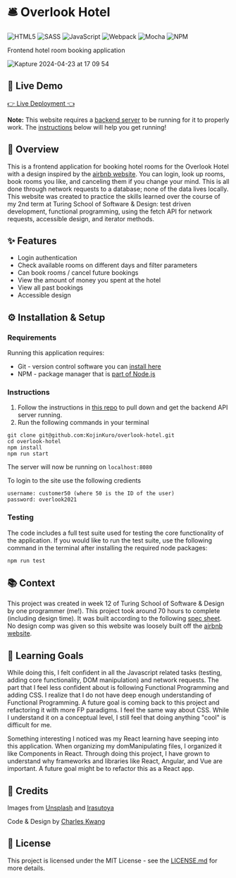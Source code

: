 # 🛎️ Overlook Hotel

![HTML5](https://img.shields.io/badge/html5-%23E34F26.svg?style=for-the-badge&logo=html5&logoColor=white)
![SASS](https://img.shields.io/badge/SASS-hotpink.svg?style=for-the-badge&logo=SASS&logoColor=white)
![JavaScript](https://img.shields.io/badge/javascript-%23323330.svg?style=for-the-badge&logo=javascript&logoColor=%23F7DF1E)
![Webpack](https://img.shields.io/badge/webpack-%238DD6F9.svg?style=for-the-badge&logo=webpack&logoColor=black)
![Mocha](https://img.shields.io/badge/-mocha-%238D6748?style=for-the-badge&logo=mocha&logoColor=white)
![NPM](https://img.shields.io/badge/NPM-%23CB3837.svg?style=for-the-badge&logo=npm&logoColor=white)

Frontend hotel room booking application

![Kapture 2024-04-23 at 17 09 54](https://github.com/KojinKuro/overlook-hotel/assets/11234292/45e5120b-7680-4f67-a7ec-f5a432a46de6)

## 🔗 Live Demo

[👉 Live Deployment 👈](https://kojinkuro.github.io/overlook-hotel/)

**Note:** This website requires a [backend server](https://github.com/turingschool-examples/overlook-api) to be running for it to properly work. The [instructions](#instructions) below will help you get running!

## 🌟 Overview

This is a frontend application for booking hotel rooms for the Overlook Hotel with a design inspired by the [airbnb website](https://www.airbnb.com/). You can login, look up rooms, book rooms you like, and canceling them if you change your mind. This is all done through network requests to a database; none of the data lives locally. This website was created to practice the skills learned over the course of my 2nd term at Turing School of Software & Design: test driven development, functional programming, using the fetch API for network requests, accessible design, and iterator methods.

## ✨ Features

- Login authentication
- Check available rooms on different days and filter parameters
- Can book rooms / cancel future bookings
- View the amount of money you spent at the hotel
- View all past bookings
- Accessible design

## ⚙️ Installation & Setup

### Requirements

Running this application requires:

- Git - version control software you can [install here](https://git-scm.com/book/en/v2/Getting-Started-Installing-Git)
- NPM - package manager that is [part of Node.js](https://nodejs.org/en)

### Instructions

1. Follow the instructions in [this repo](https://github.com/turingschool-examples/overlook-api) to pull down and get the backend API server running.
2. Run the following commands in your terminal

```shell
git clone git@github.com:KojinKuro/overlook-hotel.git
cd overlook-hotel
npm install
npm run start
```

The server will now be running on `localhost:8080`

To login to the site use the following credients
```
username: customer50 (where 50 is the ID of the user)
password: overlook2021
```

### Testing

The code includes a full test suite used for testing the core functionality of the application. If you would like to run the test suite, use the following command in the terminal after installing the required node packages:

```shell
npm run test
```

## 📚 Context

This project was created in week 12 of Turing School of Software & Design by one programmer (me!). This project took around 70 hours to complete (including design time). It was built according to the following [spec sheet](https://frontend.turing.edu/projects/module-2/overlook.html). No design comp was given so this website was loosely built off the [airbnb website](https://www.airbnb.com/).

## 🧠 Learning Goals

While doing this, I felt confident in all the Javascript related tasks (testing, adding core functionality, DOM manipulation) and network requests. The part that I feel less confident about is following Functional Programming and adding CSS. I realize that I do not have deep enough understanding of Functional Programming. A future goal is coming back to this project and refactoring it with more FP paradigms. I feel the same way about CSS. While I understand it on a conceptual level, I still feel that doing anything "cool" is difficult for me.

Something interesting I noticed was my React learning have seeping into this application. When organizing my domManipulating files, I organized it like Components in React. Through doing this project, I have grown to understand why frameworks and libraries like React, Angular, and Vue are important. A future goal might be to refactor this as a React app.

## 🤝 Credits

Images from [Unsplash](https://unsplash.com/) and [Irasutoya](https://www.irasutoya.com/)

Code & Design by [Charles Kwang](https://github.com/KojinKuro)

## 📜 License

This project is licensed under the MIT License - see the [LICENSE.md](LICENSE.md) for more details.
